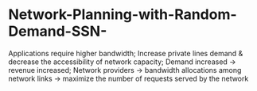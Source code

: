 # Network-Planning-with-Random-Demand-SSN-
Applications require higher bandwidth; Increase private lines demand &amp; decrease the accessibility of network capacity; Demand increased → revenue increased; Network providers → bandwidth allocations among network links → maximize the number of requests served by the network
